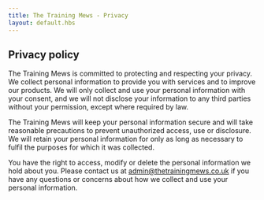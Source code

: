 ```yaml
---
title: The Training Mews - Privacy
layout: default.hbs
---
```


<div class="mb-5"></div>

## Privacy policy

The Training Mews is committed to protecting and respecting your privacy. We collect personal information to provide you with services and to improve our products. We will only collect and use your personal information with your consent, and we will not disclose your information to any third parties without your permission, except where required by law.

The Training Mews will keep your personal information secure and will take reasonable precautions to prevent unauthorized access, use or disclosure. We will retain your personal information for only as long as necessary to fulfil the purposes for which it was collected.

You have the right to access, modify or delete the personal information we hold about you. Please contact us at <a href="mailto:admin@thetrainingmews.co.uk">admin@thetrainingmews.co.uk</a> if you have any questions or concerns about how we collect and use your personal information.
